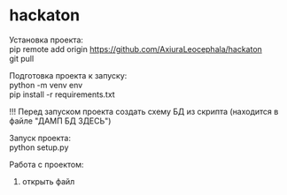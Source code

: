 # hackaton

Установка проекта: <br />
pip remote add origin https://github.com/AxiuraLeocephala/hackaton <br />
git pull <br />

Подготовка проекта к запуску: <br />
python -m venv env <br />
pip install -r requirements.txt <br />

!!! Перед запуском проекта создать схему БД из скрипта (находится в файле "ДАМП БД ЗДЕСЬ") <br />

Запуск проекта: <br />
python setup.py <br />

Работа с проектом: <br />
1. открыть файл <br />

